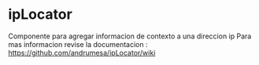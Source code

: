 # ipLocator
Componente para agregar informacion de contexto a una direccion ip
Para mas informacion revise la documentacion : 
https://github.com/andrumesa/ipLocator/wiki
